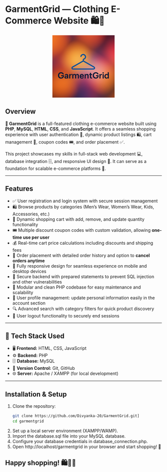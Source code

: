 # GarmentGrid — Clothing E-Commerce Website 🛍️👕

<p align="center">
  <img src="https://github.com/Divyanka-20/GarmentGrid/raw/main/assets/logo.png" alt="GarmentGrid Logo" width="200" height="200" />
</p>

## Overview

**👗 GarmentGrid** is a full-featured clothing e-commerce website built using **PHP**, **MySQL**, **HTML**, **CSS**, and **JavaScript**. It offers a seamless shopping experience with user authentication 🔐, dynamic product listings 🛍️, cart management 🛒, coupon codes 🎟️, and order placement ✅.

This project showcases my skills in full-stack web development 💻, database integration 🗄️, and responsive UI design 📱. It can serve as a foundation for scalable e-commerce platforms 🚀.

---

## Features

- ✅ User registration and login system with secure session management  
- 🛍️ Browse products by categories (Men’s Wear, Women’s Wear, Kids, Accessories, etc.)  
- 🛒 Dynamic shopping cart with add, remove, and update quantity functionality  
- 🎟️ Multiple discount coupon codes with custom validation, allowing **one-time use per user**  
- 💰 Real-time cart price calculations including discounts and shipping fees  
- 📝 Order placement with detailed order history and option to **cancel orders anytime**  
- 📱 Fully responsive design for seamless experience on mobile and desktop devices  
- 🔐 Secure backend with prepared statements to prevent SQL injection and other vulnerabilities  
- 🧩 Modular and clean PHP codebase for easy maintenance and scalability  
- 👤 User profile management: update personal information easily in the account section  
- 🔍 Advanced search with category filters for quick product discovery  
- 🚪 User logout functionality to securely end sessions
  
---

## 🚀 Tech Stack Used

- 🖥️ **Frontend:** HTML, CSS, JavaScript  
- ⚙️ **Backend:** PHP  
- 🗄️ **Database:** MySQL  
- 📂 **Version Control:** Git, GitHub  
- 🌐 **Server:** Apache / XAMPP (for local development)  

---

## Installation & Setup

1. Clone the repository:
   ```bash
   git clone https://github.com/Divyanka-20/GarmentGrid.git]
   cd garmentgrid
2. Set up a local server environment (XAMPP/WAMP).
3. Import the database.sql file into your MySQL database.
4. Configure your database credentials in database_connection.php.
5. Open http://localhost/garmentgrid in your browser and start shopping! 🎉

## Happy shopping! 🛍️👗✨
